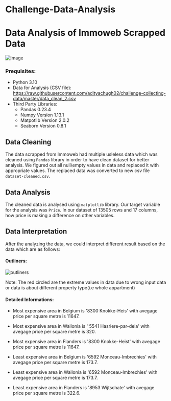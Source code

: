 # Challenge-Data-Analysis
# Data Analysis of Immoweb Scrapped Data

![image](https://user-images.githubusercontent.com/96992159/152752109-48401fdc-5ab6-415c-9a8c-c36e349871f4.png)

### Prequisites:
- Python 3.10
- Data for Analysis (CSV file): 
  https://raw.githubusercontent.com/adityachugh02/challenge-collecting-data/master/data_clean_2.csv
- Third Party Libraries:
  - Pandas 0.23.4
  - Numpy Version 1.13.1
  - Matpotlib Version 2.0.2
  - Seaborn Version 0.8.1
## Data Cleaning
 
The data scrapped from Immoweb had multiple usleless data which was cleaned using `Pandas` library in order to have clean dataset for better analysis. We figured out all null\empty values in data and replaced it with appropriate values. The replaced data was converted to new csv file `dataset-cleaned.csv`.

## Data Analysis

The cleaned data is analysed using `matplotlib` library. Our target variable for the analysis was `Price`. In our dataset of 13505 rows and 17 columns, how price is making a difference on other variables.

## Data Interpretation

After the analyzing the data, we could interpret different result based on the data which are as follows:

#### Outliners:
![outliners](https://user-images.githubusercontent.com/96992159/153191172-fc943e5f-ff48-446f-8a41-25cd799fe487.PNG)


 Note: The red circled are the extreme values in data due to wrong input data or data is about different property type(i.e whole appartment)

#### Detailed Informations:

- Most expensive area in Belgium is '8300 Knokke-Heis' with avegage price per square metre is 11647.
- Most expensive area in Wallonia is ' 5541 Hasriere-par-dela' with avegage price per square metre is 320. 
- Most expensive area in Flanders is '8300 Knokke-Heist' with avegage price per square metre is 11647.

- Least expensive area in Belgium is '6592 Monceau-Imbrechies' with avegage price per square metre is 173.7.
- Least expensive area in Wallonia is '6592 Monceau-Imbrechies'  with avegage price per square metre is 173.7. 
- Least expensive area in Flanders is '8953 Wijtschate'  with avegage price per square metre is 322.6.



 
